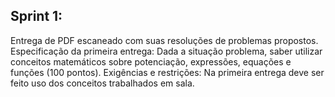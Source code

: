 ## Sprint 1:
Entrega de PDF escaneado com suas resoluções de problemas propostos.
Especificação da primeira entrega: Dada a situação problema, saber utilizar conceitos matemáticos sobre potenciação, expressões, equações e funções (100 pontos).
Exigências e restrições: Na primeira entrega deve ser feito uso dos conceitos trabalhados em sala.